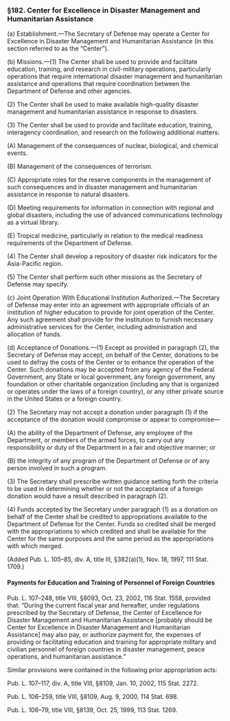 ### §182. Center for Excellence in Disaster Management and Humanitarian Assistance ###

(a) Establishment.—The Secretary of Defense may operate a Center for Excellence in Disaster Management and Humanitarian Assistance (in this section referred to as the “Center”).

(b) Missions.—(1) The Center shall be used to provide and facilitate education, training, and research in civil-military operations, particularly operations that require international disaster management and humanitarian assistance and operations that require coordination between the Department of Defense and other agencies.

(2) The Center shall be used to make available high-quality disaster management and humanitarian assistance in response to disasters.

(3) The Center shall be used to provide and facilitate education, training, interagency coordination, and research on the following additional matters:

(A) Management of the consequences of nuclear, biological, and chemical events.

(B) Management of the consequences of terrorism.

(C) Appropriate roles for the reserve components in the management of such consequences and in disaster management and humanitarian assistance in response to natural disasters.

(D) Meeting requirements for information in connection with regional and global disasters, including the use of advanced communications technology as a virtual library.

(E) Tropical medicine, particularly in relation to the medical readiness requirements of the Department of Defense.

(4) The Center shall develop a repository of disaster risk indicators for the Asia-Pacific region.

(5) The Center shall perform such other missions as the Secretary of Defense may specify.

(c) Joint Operation With Educational Institution Authorized.—The Secretary of Defense may enter into an agreement with appropriate officials of an institution of higher education to provide for joint operation of the Center. Any such agreement shall provide for the institution to furnish necessary administrative services for the Center, including administration and allocation of funds.

(d) Acceptance of Donations.—(1) Except as provided in paragraph (2), the Secretary of Defense may accept, on behalf of the Center, donations to be used to defray the costs of the Center or to enhance the operation of the Center. Such donations may be accepted from any agency of the Federal Government, any State or local government, any foreign government, any foundation or other charitable organization (including any that is organized or operates under the laws of a foreign country), or any other private source in the United States or a foreign country.

(2) The Secretary may not accept a donation under paragraph (1) if the acceptance of the donation would compromise or appear to compromise—

(A) the ability of the Department of Defense, any employee of the Department, or members of the armed forces, to carry out any responsibility or duty of the Department in a fair and objective manner; or

(B) the integrity of any program of the Department of Defense or of any person involved in such a program.

(3) The Secretary shall prescribe written guidance setting forth the criteria to be used in determining whether or not the acceptance of a foreign donation would have a result described in paragraph (2).

(4) Funds accepted by the Secretary under paragraph (1) as a donation on behalf of the Center shall be credited to appropriations available to the Department of Defense for the Center. Funds so credited shall be merged with the appropriations to which credited and shall be available for the Center for the same purposes and the same period as the appropriations with which merged.

(Added Pub. L. 105–85, div. A, title III, §382(a)(1), Nov. 18, 1997, 111 Stat. 1709.)

#### Payments for Education and Training of Personnel of Foreign Countries ####

Pub. L. 107–248, title VIII, §8093, Oct. 23, 2002, 116 Stat. 1558, provided that: “During the current fiscal year and hereafter, under regulations prescribed by the Secretary of Defense, the Center of Excellence for Disaster Management and Humanitarian Assistance [probably should be Center for Excellence in Disaster Management and Humanitarian Assistance] may also pay, or authorize payment for, the expenses of providing or facilitating education and training for appropriate military and civilian personnel of foreign countries in disaster management, peace operations, and humanitarian assistance.”

Similar provisions were contained in the following prior appropriation acts:

Pub. L. 107–117, div. A, title VIII, §8109, Jan. 10, 2002, 115 Stat. 2272.

Pub. L. 106–259, title VIII, §8109, Aug. 9, 2000, 114 Stat. 698.

Pub. L. 106–79, title VIII, §8139, Oct. 25, 1999, 113 Stat. 1269.